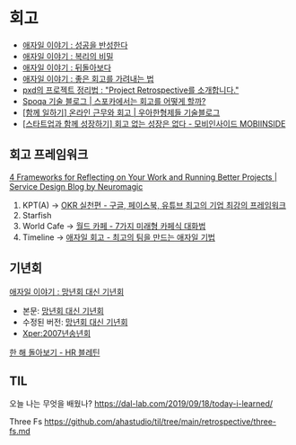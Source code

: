 # 회고

- [애자일 이야기 : 성공을 반성한다](http://agile.egloos.com/1835815)
- [애자일 이야기 : 복리의 비밀](http://agile.egloos.com/2854698)
- [애자일 이야기 : 뒤돌아보다](http://agile.egloos.com/4122099)
- [애자일 이야기 : 좋은 회고를 가려내는 법](http://agile.egloos.com/5829827)
- [pxd의 프로젝트 정리법 : "Project Retrospective를 소개합니다."](https://story.pxd.co.kr/733)
- [Spoqa 기술 블로그 | 스포카에서는 회고를 어떻게 할까?](https://spoqa.github.io/2018/08/29/retrospect.html)
- [[함께 일하기] 온라인 근무와 회고 | 우아한형제들 기술블로그](https://techblog.woowahan.com/2713/)
- [[스타트업과 함께 성장하기] 회고 없는 성장은 없다 - 모비인사이드 MOBIINSIDE](https://www.mobiinside.co.kr/2020/10/23/jhs/)

## 회고 프레임워크

[4 Frameworks for Reflecting on Your Work and Running Better Projects | Service Design Blog by Neuromagic](https://sdg.neuromagic.com/en/retrospective-framework/)

1. KPT(A) → [OKR 실천편 - 구글, 페이스북, 유튜브 최고의 기업 최강의 프레임워크](https://j.mp/3eX5Qze)
1. Starfish
1. World Cafe → [월드 카페 - 7가지 미래형 카페식 대화법](https://j.mp/3F1kLTk)
1. Timeline → [애자일 회고 - 최고의 팀을 만드는 애자일 기법](https://j.mp/3zu72n9)

## 기년회

[애자일 이야기 : 망년회 대신 기년회](https://web.archive.org/web/20230302194930/http://agile.egloos.com/4016733)

- 본문: [망년회 대신 기년회](https://j.mp/311f36f)
- 수정된 버전: [망년회 대신 기년회](https://j.mp/3Hd3GHF)
- [Xper:2007년송년회](https://j.mp/3eqEQrr)

[한 해 돌아보기 - HR 블레틴](https://hrbulletin.net/tools/%ed%95%9c-%ed%95%b4-%eb%8f%8c%ec%95%84%eb%b3%b4%ea%b8%b0/)

## TIL

오늘 나는 무엇을 배웠나?
<https://dal-lab.com/2019/09/18/today-i-learned/>

Three Fs
<https://github.com/ahastudio/til/tree/main/retrospective/three-fs.md>
